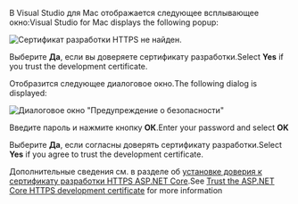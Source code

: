 <span data-ttu-id="ee7fc-101">В Visual Studio для Mac отображается следующее всплывающее окно:</span><span class="sxs-lookup"><span data-stu-id="ee7fc-101">Visual Studio for Mac displays the following popup:</span></span>

![Сертификат разработки HTTPS не найден.](~/getting-started/_static/trustCertMac.png)

<span data-ttu-id="ee7fc-104">Выберите **Да**, если вы доверяете сертификату разработки.</span><span class="sxs-lookup"><span data-stu-id="ee7fc-104">Select **Yes** if you trust the development certificate.</span></span>

<span data-ttu-id="ee7fc-105">Отобразится следующее диалоговое окно.</span><span class="sxs-lookup"><span data-stu-id="ee7fc-105">The following dialog is displayed:</span></span>

![Диалоговое окно "Предупреждение о безопасности"](~/getting-started/_static/certMac.png)

<span data-ttu-id="ee7fc-107">Введите пароль и нажмите кнопку **ОК**.</span><span class="sxs-lookup"><span data-stu-id="ee7fc-107">Enter your password and select **OK**</span></span>

<span data-ttu-id="ee7fc-108">Выберите **Да**, если согласны доверять сертификату разработки.</span><span class="sxs-lookup"><span data-stu-id="ee7fc-108">Select **Yes** if you agree to trust the development certificate.</span></span>

<span data-ttu-id="ee7fc-109">Дополнительные сведения см. в разделе об [установке доверия к сертификату разработки HTTPS ASP.NET Core](xref:security/enforcing-ssl#trust-the-aspnet-core-https-development-certificate-on-windows-and-macos).</span><span class="sxs-lookup"><span data-stu-id="ee7fc-109">See [Trust the ASP.NET Core HTTPS development certificate](xref:security/enforcing-ssl#trust-the-aspnet-core-https-development-certificate-on-windows-and-macos) for more information</span></span>